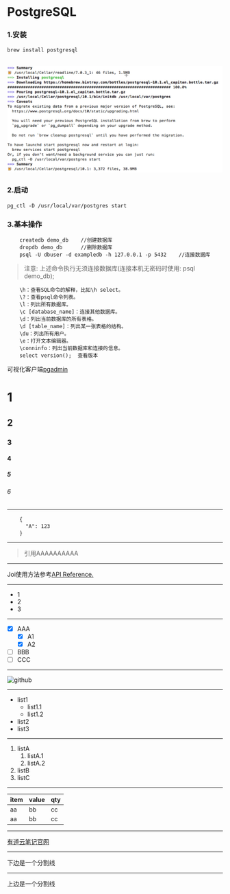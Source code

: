 # PostgreSQL

### 1.安装
    brew install postgresql
![安装-MAC](https://raw.githubusercontent.com/beiyannanfei/pgsql_test/master/demo/pic/01.jpg)
----

### 2.启动
    pg_ctl -D /usr/local/var/postgres start

### 3.基本操作
```
    createdb demo_db    //创建数据库
    dropdb demo_db      //删除数据库
    psql -U dbuser -d exampledb -h 127.0.0.1 -p 5432    //连接数据库
```
> 注意: 上述命令执行无须连接数据库(连接本机无密码时使用: psql demo_db);

```
    \h：查看SQL命令的解释，比如\h select。
    \?：查看psql命令列表。
    \l：列出所有数据库。
    \c [database_name]：连接其他数据库。
    \d：列出当前数据库的所有表格。
    \d [table_name]：列出某一张表格的结构。
    \du：列出所有用户。
    \e：打开文本编辑器。
    \conninfo：列出当前数据库和连接的信息。
    select version();  查看版本
```
    
可视化客户端[pgadmin](https://www.postgresql.org/ftp/pgadmin/pgadmin4/v2.0/macos/)
    
    
    
        







# 1
## 2
### 3
#### 4
##### 5
###### 6

----

```
    {
      "A": 123
    }
```

----

> 引用AAAAAAAAAA

----

Joi使用方法参考[API Reference.](https://github.com/hapijs/joi/blob/v10.5.0/API.md)

----

- 1
- 2
- 3

----

- [x] AAA
    - [x] A1
    - [x] A2
- [ ] BBB
- [ ] CCC

----

![github](http://7xvi3w.com1.z0.glb.clouddn.com/gitnest1.png)

----

- list1
    - list1.1
    - list1.2
- list2
- list3
    
----

1. listA
    1. listA.1
    2. listA.2
2. listB
3. listC

----

| item | value | qty |
| :--- | :---- | :-- |
| aa | bb | cc |
| aa | bb | cc |

----

[有道云笔记官网](http://note.youdao.com/)

----

下边是一个分割线
***
上边是一个分割线

